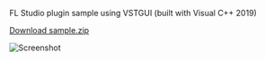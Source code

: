 FL Studio plugin sample using VSTGUI (built with Visual C++ 2019)

[Download sample.zip](https://raw.github.com/fukuroder/fl_vstgui_sample/master/build/sample.zip)

![Screenshot](https://raw.github.com/fukuroder/fl_vstgui_sample/master/screenshot.png)
